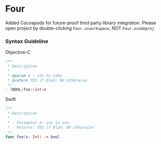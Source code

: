 # Four

Added Cocoapods for future-proof third party library integration.
Please open project by double-clicking `Four.xcworkspace`, NOT `Four.xcodeproj`


### Syntax Guideline
Objective-C
```objective-c
/**
 * Description
 *
 * @param x - int to take
 * @return YES if blah; NO otherwise.
 */
- (BOOL)foo:(int)x
```

Swift
```swift
/**
 * Description
 *
 * - Parameter x: int to use
 * - Returns: YES if blah; NO otherwise
 */
func foo(x: Int) -> bool
```
